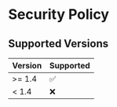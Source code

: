 # Security Policy

## Supported Versions
| Version | Supported          |
|---------|--------------------|
| \>= 1.4 | :white_check_mark: |
| < 1.4   | :x:                |
